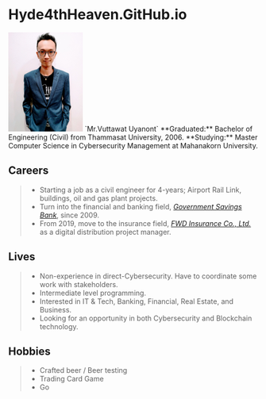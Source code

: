 # Hyde4thHeaven.GitHub.io
<img src="profile.jpg" alt="drawing" width="150"/>  
`Mr.Vuttawat Uyanont`  
**Graduated:** Bachelor of Engineering (Civil) from Thammasat University, 2006.
**Studying:** Master Computer Science in Cybersecurity Management at Mahanakorn University.

## Careers
> + Starting a job as a civil engineer for 4-years; Airport Rail Link, buildings, oil and gas plant projects.  
> + Turn into the financial and banking field, *[Government Savings Bank](https://www.gsb.or.th)*, since 2009.  
> + From 2019, move to the insurance field, *[FWD Insurance Co., Ltd.](https://www.fwd.co.th)* as a digital distribution project manager.

## Lives
> + Non-experience in direct-Cybersecurity. Have to coordinate some work with stakeholders.  
> + Intermediate level programming.
> + Interested in IT & Tech, Banking, Financial, Real Estate, and Business.
> + Looking for an opportunity in both Cybersecurity and Blockchain technology.

## Hobbies
> + Crafted beer / Beer testing
> + Trading Card Game
> + Go
